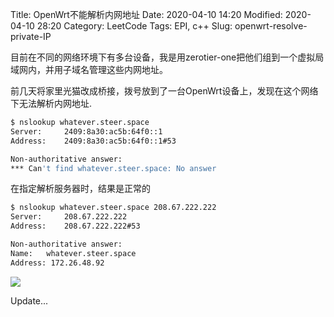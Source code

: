 Title: OpenWrt不能解析内网地址
Date: 2020-04-10 14:20
Modified: 2020-04-10 28:20
Category: LeetCode
Tags: EPI, c++
Slug: openwrt-resolve-private-IP

目前在不同的网络环境下有多台设备，我是用zerotier-one把他们组到一个虚拟局域网内，并用子域名管理这些内网地址。

前几天将家里光猫改成桥接，拨号放到了一台OpenWrt设备上，发现在这个网络下无法解析内网地址.

```bash
$ nslookup whatever.steer.space
Server:		2409:8a30:ac5b:64f0::1
Address:	2409:8a30:ac5b:64f0::1#53

Non-authoritative answer:
*** Can't find whatever.steer.space: No answer
```

在指定解析服务器时，结果是正常的

```bash
$ nslookup whatever.steer.space 208.67.222.222
Server:		208.67.222.222
Address:	208.67.222.222#53

Non-authoritative answer:
Name:	whatever.steer.space
Address: 172.26.48.92
```



<img src="{static}/images/what.jfif" style="max-width: 80%">



Update...

